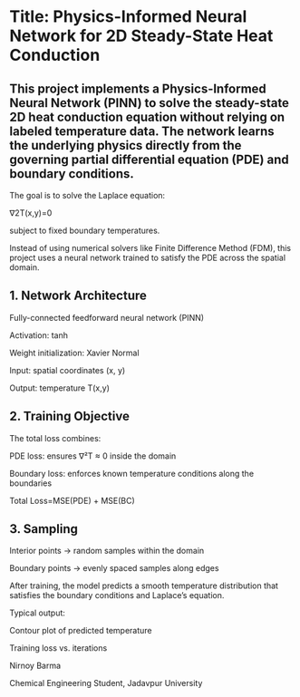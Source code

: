 <h1>Title: Physics-Informed Neural Network for 2D Steady-State Heat Conduction</h1>


<h2>This project implements a Physics-Informed Neural Network (PINN) to solve the steady-state 2D heat conduction equation without relying on labeled temperature data.
The network learns the underlying physics directly from the governing partial differential equation (PDE) and boundary conditions.</h2>

The goal is to solve the Laplace equation:

∇2T(x,y)=0

subject to fixed boundary temperatures.

Instead of using numerical solvers like Finite Difference Method (FDM), this project uses a neural network trained to satisfy the PDE across the spatial domain.

<h2>1. Network Architecture</h2>
Fully-connected feedforward neural network (PINN)

Activation: tanh

Weight initialization: Xavier Normal

Input: spatial coordinates (x, y)

Output: temperature T(x,y)


<h2>2. Training Objective</h2>
   
The total loss combines:

PDE loss: ensures ∇²T ≈ 0 inside the domain

Boundary loss: enforces known temperature conditions along the boundaries

Total Loss=MSE(PDE) ​+ MSE(BC)​

<h2>3. Sampling</h2>
   
Interior points → random samples within the domain

Boundary points → evenly spaced samples along edges

After training, the model predicts a smooth temperature distribution that satisfies the boundary conditions and Laplace’s equation.

Typical output:

Contour plot of predicted temperature

Training loss vs. iterations

Nirnoy Barma

Chemical Engineering Student, Jadavpur University
